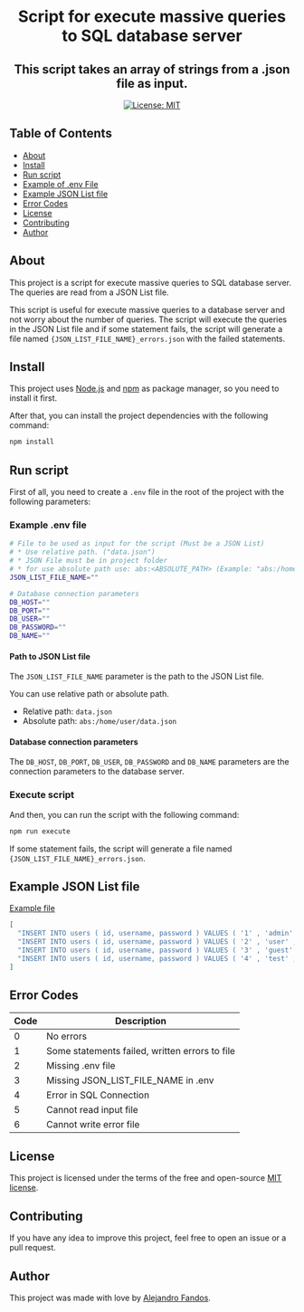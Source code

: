 <div align="center">
<h1>Script for execute massive queries to SQL database server</h1>
<h2>This script takes an array of strings from a .json file as input.</h2>

[![License: MIT](https://img.shields.io/badge/License-MIT-yellow.svg)](https://opensource.org/licenses/MIT)
</div>

## Table of Contents

- [About](#about)
- [Install](#install)
- [Run script](#run-script)
- [Example of .env File](#example-env-file)
- [Example JSON List file](#example-json-list-file)
- [Error Codes](#error-codes)
- [License](#license)
- [Contributing](#contributing)
- [Author](#author)

## About

This project is a script for execute massive queries to SQL database server.
The queries are read from a JSON List file.

This script is useful for execute massive queries to a database server and not worry about the number of queries.
The script will execute the queries in the JSON List file and if some statement fails, the script will generate a file named `{JSON_LIST_FILE_NAME}_errors.json` with the failed statements.

## Install

This project uses [Node.js](https://nodejs.org/en/) and [npm](https://www.npmjs.com/) as package manager, so you need to install it first.

After that, you can install the project dependencies with the following command:

```bash
npm install
```

## Run script

First of all, you need to create a `.env` file in the root of the project with the following parameters:

### Example .env file

```bash
# File to be used as input for the script (Must be a JSON List)
# * Use relative path. ("data.json")
# * JSON File must be in project folder
# * for use absolute path use: abs:<ABSOLUTE_PATH> (Example: "abs:/home/user/data.json")
JSON_LIST_FILE_NAME=""

# Database connection parameters
DB_HOST=""
DB_PORT=""
DB_USER=""
DB_PASSWORD=""
DB_NAME=""
```

#### Path to JSON List file

The `JSON_LIST_FILE_NAME` parameter is the path to the JSON List file.

You can use relative path or absolute path.

- Relative path: `data.json`
- Absolute path: `abs:/home/user/data.json`

#### Database connection parameters

The `DB_HOST`, `DB_PORT`, `DB_USER`, `DB_PASSWORD` and `DB_NAME` parameters are the connection parameters to the database server.


### **Execute script**
And then, you can run the script with the following command:

```bash
npm run execute
```

If some statement fails, the script will generate a file named `{JSON_LIST_FILE_NAME}_errors.json`.

## Example JSON List file

[Example file](/example_data.json)

```json
[
  "INSERT INTO users ( id, username, password ) VALUES ( '1' , 'admin' , 'admin' );",
  "INSERT INTO users ( id, username, password ) VALUES ( '2' , 'user' , 'user' );",
  "INSERT INTO users ( id, username, password ) VALUES ( '3' , 'guest' , 'guest' );",
  "INSERT INTO users ( id, username, password ) VALUES ( '4' , 'test' , 'test' );"
]
```

## Error Codes

| Code | Description                                    |
| ---- | ---------------------------------------------- |
| 0    | No errors                                      |
| 1    | Some statements failed, written errors to file |
| 2    | Missing .env file                              |
| 3    | Missing JSON_LIST_FILE_NAME in .env            |
| 4    | Error in SQL Connection                        |
| 5    | Cannot read input file                         |
| 6    | Cannot write error file                        |

## License

This project is licensed under the terms of the free and open-source [MIT license](/LICENSE).

## Contributing

If you have any idea to improve this project, feel free to open an issue or a pull request.

## Author

This project was made with love by [Alejandro Fandos](https://github.com/alejandrofan2).
